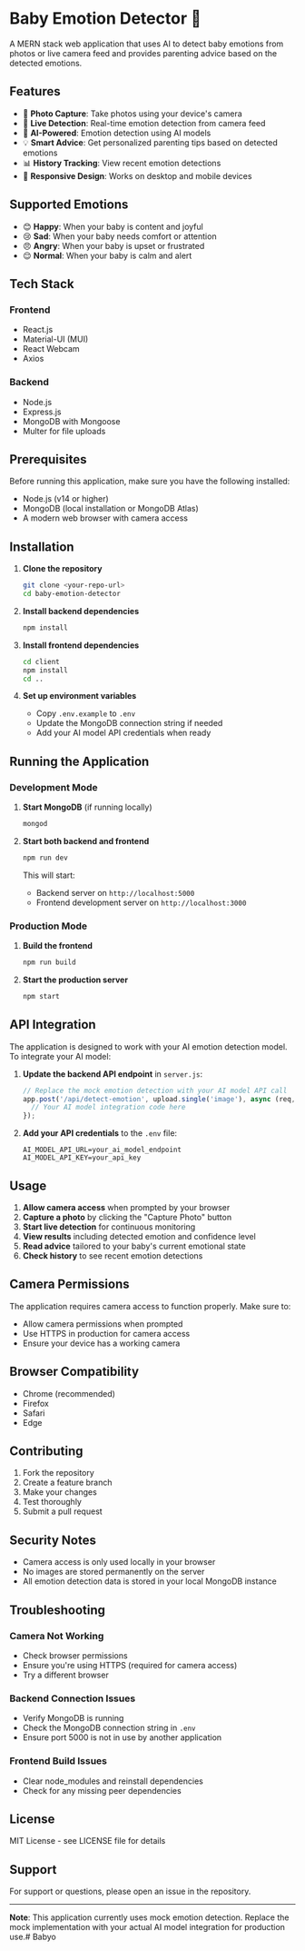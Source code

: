 # Baby Emotion Detector 👶

A MERN stack web application that uses AI to detect baby emotions from photos or live camera feed and provides parenting advice based on the detected emotions.

## Features

- 📸 **Photo Capture**: Take photos using your device's camera
- 🎥 **Live Detection**: Real-time emotion detection from camera feed
- 🤖 **AI-Powered**: Emotion detection using AI models
- 💡 **Smart Advice**: Get personalized parenting tips based on detected emotions
- 📊 **History Tracking**: View recent emotion detections
- 📱 **Responsive Design**: Works on desktop and mobile devices

## Supported Emotions

- 😊 **Happy**: When your baby is content and joyful
- 😢 **Sad**: When your baby needs comfort or attention
- 😠 **Angry**: When your baby is upset or frustrated
- 😌 **Normal**: When your baby is calm and alert

## Tech Stack

### Frontend
- React.js
- Material-UI (MUI)
- React Webcam
- Axios

### Backend
- Node.js
- Express.js
- MongoDB with Mongoose
- Multer for file uploads

## Prerequisites

Before running this application, make sure you have the following installed:

- Node.js (v14 or higher)
- MongoDB (local installation or MongoDB Atlas)
- A modern web browser with camera access

## Installation

1. **Clone the repository**
   ```bash
   git clone <your-repo-url>
   cd baby-emotion-detector
   ```

2. **Install backend dependencies**
   ```bash
   npm install
   ```

3. **Install frontend dependencies**
   ```bash
   cd client
   npm install
   cd ..
   ```

4. **Set up environment variables**
   - Copy `.env.example` to `.env`
   - Update the MongoDB connection string if needed
   - Add your AI model API credentials when ready

## Running the Application

### Development Mode

1. **Start MongoDB** (if running locally)
   ```bash
   mongod
   ```

2. **Start both backend and frontend**
   ```bash
   npm run dev
   ```

   This will start:
   - Backend server on `http://localhost:5000`
   - Frontend development server on `http://localhost:3000`

### Production Mode

1. **Build the frontend**
   ```bash
   npm run build
   ```

2. **Start the production server**
   ```bash
   npm start
   ```

## API Integration

The application is designed to work with your AI emotion detection model. To integrate your AI model:

1. **Update the backend API endpoint** in `server.js`:
   ```javascript
   // Replace the mock emotion detection with your AI model API call
   app.post('/api/detect-emotion', upload.single('image'), async (req, res) => {
     // Your AI model integration code here
   });
   ```

2. **Add your API credentials** to the `.env` file:
   ```
   AI_MODEL_API_URL=your_ai_model_endpoint
   AI_MODEL_API_KEY=your_api_key
   ```

## Usage

1. **Allow camera access** when prompted by your browser
2. **Capture a photo** by clicking the "Capture Photo" button
3. **Start live detection** for continuous monitoring
4. **View results** including detected emotion and confidence level
5. **Read advice** tailored to your baby's current emotional state
6. **Check history** to see recent emotion detections

## Camera Permissions

The application requires camera access to function properly. Make sure to:
- Allow camera permissions when prompted
- Use HTTPS in production for camera access
- Ensure your device has a working camera

## Browser Compatibility

- Chrome (recommended)
- Firefox
- Safari
- Edge

## Contributing

1. Fork the repository
2. Create a feature branch
3. Make your changes
4. Test thoroughly
5. Submit a pull request

## Security Notes

- Camera access is only used locally in your browser
- No images are stored permanently on the server
- All emotion detection data is stored in your local MongoDB instance

## Troubleshooting

### Camera Not Working
- Check browser permissions
- Ensure you're using HTTPS (required for camera access)
- Try a different browser

### Backend Connection Issues
- Verify MongoDB is running
- Check the MongoDB connection string in `.env`
- Ensure port 5000 is not in use by another application

### Frontend Build Issues
- Clear node_modules and reinstall dependencies
- Check for any missing peer dependencies

## License

MIT License - see LICENSE file for details

## Support

For support or questions, please open an issue in the repository.

---

**Note**: This application currently uses mock emotion detection. Replace the mock implementation with your actual AI model integration for production use.#   B a b y o  
 